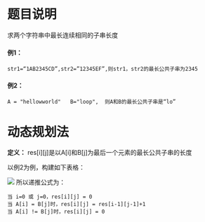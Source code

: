 # 题目说明
求两个字符串中最长连续相同的子串长度
#### 例1：
    str1=“1AB2345CD”,str2=”12345EF”,则str1，str2的最长公共子串为2345
#### 例2：
    A = "hellowworld"   B="loop",  则A和B的最长公共子串是“lo”
# 动态规划法
**定义：** res[i][j]是以A[i]和B[j]为最后一个元素的最长公共子串的长度<br>

   以例2为例，构建如下表格：

![](https://github.com/orangerfun/LeetCode/raw/master/最长公共子串/0.png)
所以递推公式为：

    当 i=0 或 j=0，res[i][j] = 0
    当 A[i] = B[j]时，res[i][j] = res[i-1][j-1]+1
    当 A[i] != B[j]时，res[i][j] = 0
    
